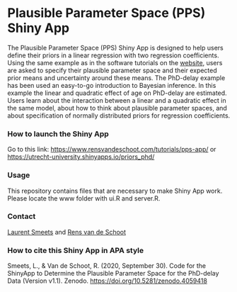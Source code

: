 # Plausible Parameter Space (PPS) Shiny App

The Plausible Parameter Space (PPS) Shiny App is designed to help users define their priors in a linear regression with two regression coefficients. Using the same example as in the software tutorials on the [website](https://www.rensvandeschoot.com/tutorials/), users are asked to specify their plausible parameter space and their expected prior means and uncertainty around these means. The PhD-delay example has been used an easy-to-go introduction to Bayesian inference. In this example the linear and quadratic effect of age on PhD-delay are estimated. Users learn about the interaction between a linear and a quadratic effect in the same model, about how to think about plausible parameter spaces, and about specification of normally distributed priors for regression coefficients.

### How to launch the Shiny App
Go to this link: https://www.rensvandeschoot.com/tutorials/pps-app/ or https://utrecht-university.shinyapps.io/priors_phd/

### Usage
This repository contains files that are necessary to make Shiny App work. Please locate the www folder with ui.R and server.R.


### Contact
[Laurent Smeets](https://laurentsmeets.com/) and [Rens van de Schoot](https://www.rensvandeschoot.com/)

### How to cite this Shiny App in APA style 

Smeets, L., & Van de Schoot, R. (2020, September 30). Code for the ShinyApp to Determine the Plausible Parameter Space for the PhD-delay Data (Version v1.1). Zenodo. https://doi.org/10.5281/zenodo.4059418